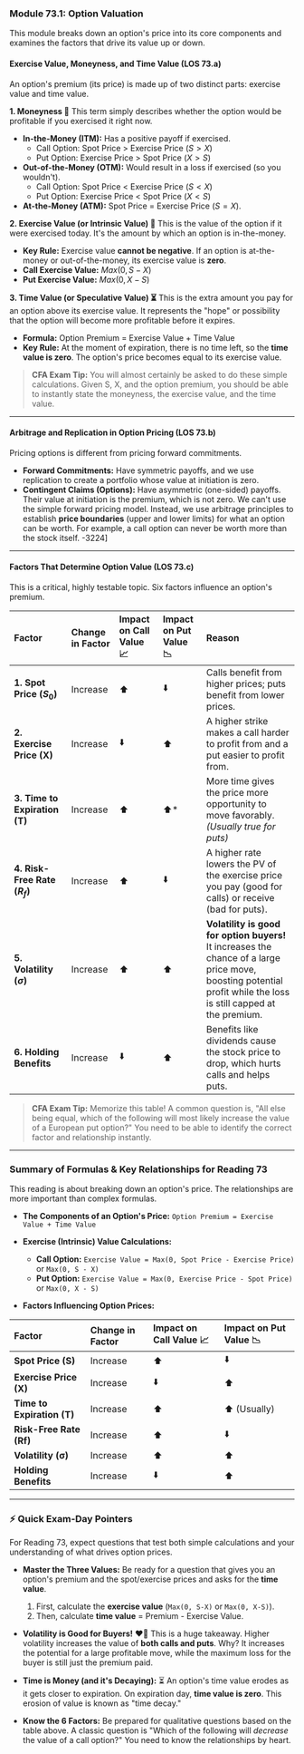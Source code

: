 ### Module 73.1: Option Valuation

This module breaks down an option's price into its core components and examines the factors that drive its value up or down.

#### Exercise Value, Moneyness, and Time Value (LOS 73.a)

An option's premium (its price) is made up of two distinct parts: exercise value and time value.

**1. Moneyness 🤑**
This term simply describes whether the option would be profitable if you exercised it right now.
* **In-the-Money (ITM):** Has a positive payoff if exercised.
    * Call Option: Spot Price > Exercise Price ($S > X$)
    * Put Option: Exercise Price > Spot Price ($X > S$)
* **Out-of-the-Money (OTM):** Would result in a loss if exercised (so you wouldn't).
    * Call Option: Spot Price < Exercise Price ($S < X$)
    * Put Option: Exercise Price < Spot Price ($X < S$)
* **At-the-Money (ATM):** Spot Price = Exercise Price ($S = X$).

**2. Exercise Value (or Intrinsic Value) 💎**
This is the value of the option if it were exercised today. It's the amount by which an option is in-the-money.
* **Key Rule:** Exercise value **cannot be negative**. If an option is at-the-money or out-of-the-money, its exercise value is **zero**.
* **Call Exercise Value:** $Max(0, S - X)$ 
* **Put Exercise Value:** $Max(0, X - S)$ 

**3. Time Value (or Speculative Value) ⏳**
This is the extra amount you pay for an option above its exercise value. It represents the "hope" or possibility that the option will become more profitable before it expires.
* **Formula:** Option Premium = Exercise Value + Time Value 
* **Key Rule:** At the moment of expiration, there is no time left, so the **time value is zero**. The option's price becomes equal to its exercise value. 

> **CFA Exam Tip:** You will almost certainly be asked to do these simple calculations. Given S, X, and the option premium, you should be able to instantly state the moneyness, the exercise value, and the time value.

---

#### Arbitrage and Replication in Option Pricing (LOS 73.b)

Pricing options is different from pricing forward commitments.
* **Forward Commitments:** Have symmetric payoffs, and we use replication to create a portfolio whose value at initiation is zero.
* **Contingent Claims (Options):** Have asymmetric (one-sided) payoffs. Their value at initiation is the premium, which is not zero. We can't use the simple forward pricing model. Instead, we use arbitrage principles to establish **price boundaries** (upper and lower limits) for what an option can be worth. For example, a call option can never be worth more than the stock itself. -3224]

---

#### Factors That Determine Option Value (LOS 73.c)

This is a critical, highly testable topic. Six factors influence an option's premium.

| Factor | Change in Factor | Impact on Call Value 📈 | Impact on Put Value 📉 | Reason |
| :--- | :--- | :--- | :--- | :--- |
| **1. Spot Price ($S_0$)** | Increase | ⬆️ | ⬇️ | Calls benefit from higher prices; puts benefit from lower prices. |
| **2. Exercise Price (X)** | Increase | ⬇️ | ⬆️ | A higher strike makes a call harder to profit from and a put easier to profit from. |
| **3. Time to Expiration (T)**| Increase | ⬆️ | ⬆️* | More time gives the price more opportunity to move favorably. *(Usually true for puts)* |
| **4. Risk-Free Rate ($R_f$)**| Increase | ⬆️ | ⬇️ | A higher rate lowers the PV of the exercise price you pay (good for calls) or receive (bad for puts). |
| **5. Volatility ($\sigma$)** | Increase | ⬆️ | ⬆️ | **Volatility is good for option buyers!** It increases the chance of a large price move, boosting potential profit while the loss is still capped at the premium. |
| **6. Holding Benefits** | Increase | ⬇️ | ⬆️ | Benefits like dividends cause the stock price to drop, which hurts calls and helps puts. |

> **CFA Exam Tip:** Memorize this table! A common question is, "All else being equal, which of the following will most likely increase the value of a European put option?" You need to be able to identify the correct factor and relationship instantly.

***

### Summary of Formulas & Key Relationships for Reading 73

This reading is about breaking down an option's price. The relationships are more important than complex formulas.

* **The Components of an Option's Price:**
    `Option Premium = Exercise Value + Time Value` 

* **Exercise (Intrinsic) Value Calculations:**
    * **Call Option:** `Exercise Value = Max(0, Spot Price - Exercise Price)` or `Max(0, S - X)` 
    * **Put Option:** `Exercise Value = Max(0, Exercise Price - Spot Price)` or `Max(0, X - S)` 

* **Factors Influencing Option Prices:**

| Factor | Change in Factor | Impact on Call Value 📈 | Impact on Put Value 📉 |
| :--- | :--- | :--- | :--- |
| **Spot Price (S)** | Increase | ⬆️  | ⬇️  |
| **Exercise Price (X)** | Increase | ⬇️  | ⬆️  |
| **Time to Expiration (T)**| Increase | ⬆️  | ⬆️ (Usually)  |
| **Risk-Free Rate (Rf)**| Increase | ⬆️ | ⬇️ |
| **Volatility (σ)** | Increase | ⬆️ | ⬆️ |
| **Holding Benefits** | Increase | ⬇️ | ⬆️ |

***

### ⚡ Quick Exam-Day Pointers

For Reading 73, expect questions that test both simple calculations and your understanding of what drives option prices.

* **Master the Three Values:** Be ready for a question that gives you an option's premium and the spot/exercise prices and asks for the **time value**.
    1.  First, calculate the **exercise value** (`Max(0, S-X)` or `Max(0, X-S)`).
    2.  Then, calculate **time value** = Premium - Exercise Value.

* **Volatility is Good for Buyers!** ❤️‍🔥 This is a huge takeaway. Higher volatility increases the value of **both calls and puts**. Why? It increases the potential for a large profitable move, while the maximum loss for the buyer is still just the premium paid.

* **Time is Money (and it's Decaying):** ⏳ An option's time value erodes as it gets closer to expiration. On expiration day, **time value is zero**. This erosion of value is known as "time decay."

* **Know the 6 Factors:** Be prepared for qualitative questions based on the table above. A classic question is "Which of the following will *decrease* the value of a call option?" You need to know the relationships by heart.
